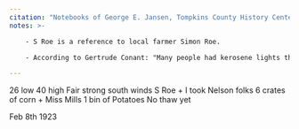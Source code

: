 ```yaml
---
citation: "Notebooks of George E. Jansen, Tompkins County History Center."
notes: >-  

    - S Roe is a reference to local farmer Simon Roe.

    - According to Gertrude Conant: "Many people had kerosene lights then, and she sold it by the gallon. You took your container, and she filled it, usually with a potato on the end so it wouldn't spill." 

---
```

26 low 40 high Fair strong south winds S Roe + I took Nelson folks 6 crates of corn + Miss Mills 1 bin of Potatoes No thaw yet

Feb 8th 1923
